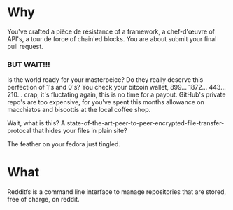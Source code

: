 # Why
You've crafted a pièce de résistance of a framework, a chef-d'œuvre of API's, a tour de force of chain'ed blocks. 
You are about submit your final pull request. 

### **BUT WAIT!!!**

Is the world ready for your masterpeice? 
Do they really deserve this perfection of 1's and 0's? You check your bitcoin wallet, 899... 1872... 443... 210...
crap, it's fluctating again, this is no time for a payout. GitHub's private repo's are too expensive, for you've spent this months
allowance on macchiatos and biscottis at the local coffee shop. 

Wait, what is this? A state-of-the-art-peer-to-peer-encrypted-file-transfer-protocal that hides your files in plain site? 

The feather on your fedora just tingled.

# What
Redditfs is a command line interface to manage repositories that are stored, free of charge, on reddit.
